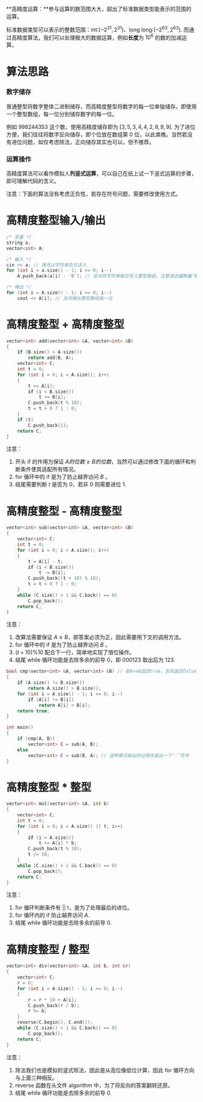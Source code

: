 **高精度运算：**参与运算的数范围大大，超出了标准数据类型能表示的范围的运算。

<!--more-->

标准数据类型可以表示的整数范围：$\text{int:}[-2^{31},2^{31})$、$\text{long long:}[-2^{63},2^{63})$. 而通过高精度算法，我们可以处理极大的数据运算，例如**长度**为 $10^{6}$ 的数的加减运算。

# 算法思路

### 数字储存

普通整型将数字整体二进制储存，而高精度整型将数字的每一位单独储存。即使用一个整型数组，每一位分别储存数字的每一位。

例如 $998244353$ 这个数，使用高精度储存即为 $[3,5,3,4,4,2,8,9,9]$. 为了进位方便，我们往往将数字反向储存，即个位放在数组第 $0$ 位，以此类推。当然若没有进位问题，如仅考虑除法，正向储存其实也可以，但不推荐。

### 运算操作

高精度算法可以看作模拟人**列竖式运算**，可以自己在纸上试一下竖式运算的步骤，即可理解代码的含义。

注意：下面的算法没有考虑正负性，若存在符号问题，需要修改使用方式。

# 高精度整型输入/输出

```cpp
/* 变量 */
string a;
vector<int> A;

/* 输入 */
cin >> a; // 首先以字符串形式读入
for (int i = a.size() - 1; i >= 0; i--)
    A.push_back(a[i] - '0'); // 反向将字符串每位写入整型数组，注意减去偏移量‘0’

/* 输出 */
for (int i = A.size() - 1; i >= 0; i--)
    cout << A[i]; // 反向输出整型数组每一位
```

# 高精度整型 + 高精度整型

```cpp
vector<int> add(vector<int> &A, vector<int> &B)
{
    if (B.size() > A.size())
        return add(B, A);
    vector<int> C;
    int t = 0;
    for (int i = 0; i < A.size(); i++)
    {
        t += A[i];
        if (i < B.size())
            t += B[i];
        C.push_back(t % 10);
        t = t > 9 ? 1 : 0;
    }
    if (t)
        C.push_back(1);
    return C;
}
```

注意：

1. 开头 if 的作用为保证 $A的位数\geq B的位数$，当然可以通过修改下面的循环和判断条件使其适配所有情况。
2. for 循环中的 if 是为了防止越界访问 $B$ 。
3. 结尾需要判断 $t$ 是否为 $0$，若非 $0$ 则需要进位 $1$.

# 高精度整型 - 高精度整型

```cpp
vector<int> sub(vector<int> &A, vector<int> &B)
{
    vector<int> C;
    int t = 0;
    for (int i = 0; i < A.size(); i++)
    {
        t = A[i] - t;
        if (i < B.size())
            t -= B[i];
        C.push_back((t + 10) % 10);
        t = t < 0 ? 1 : 0;
    }
    while (C.size() > 1 && C.back() == 0)
        C.pop_back();
    return C;
}
```

注意：

1. 改算法需要保证 $A\geq B$，即答案必须为正，因此需要用下文的调用方法。
2. for 循环中的 if 是为了防止越界访问 $B$ 。
3. $(t + 10) \% 10$ 配合下一行，简单地实现了借位操作。
4. 结尾 while 循环功能是去除多余的前导 $0$，即 $000123$ 取出后为 $123$.

```cpp
bool cmp(vector<int> &A, vector<int> &B) // 若A>=B返回true，否则返回false
{
    if (A.size() != B.size())
        return A.size() > B.size();
    for (int i = A.size() - 1; i >= 0; i--)
        if (A[i] != B[i])
            return A[i] > B[i];
    return true;
}

int main()
{
    if (cmp(A, B))
        vector<int> C = sub(A, B);
    else
        vector<int> C = sub(B, A); // 这种情况输出时记得先输出一个‘-’符号
}
```

# 高精度整型 * 整型

```cpp
vector<int> mul(vector<int> &A, int b)
{
    vector<int> C;
    int t = 0;
    for (int i = 0; i < A.size() || t; i++)
    {
        if (i < A.size())
            t += A[i] * b;
        C.push_back(t % 10);
        t /= 10;
    }
    while (C.size() > 1 && C.back() == 0)
        C.pop_back();
    return C;
}
```

注意：

1. for 循环判断条件有 || t，是为了处理最后的进位。
2. for 循环内的 if 防止越界访问 $A$.
3. 结尾 while 循环功能是去除多余的前导 $0$.

# 高精度整型 / 整型

```cpp
vector<int> div(vector<int> &A, int b, int &r)
{
    vector<int> C;
    r = 0;
    for (int i = A.size() - 1; i >= 0; i--)
    {
        r = r * 10 + A[i];
        C.push_back(r / b);
        r %= b;
    }
    reverse(C.begin(), C.end());
    while (C.size() > 1 && C.back() == 0)
        C.pop_back();
    return C;
}
```

注意：

1. 除法我们也是模拟的竖式除法，因此是从高位像低位计算，因此 for 循环方向与上面三种相反。
2. reverse 函数在头文件 algorithm 中，为了将反向的答案翻转还原。
3. 结尾 while 循环功能是去除多余的前导 $0$.

